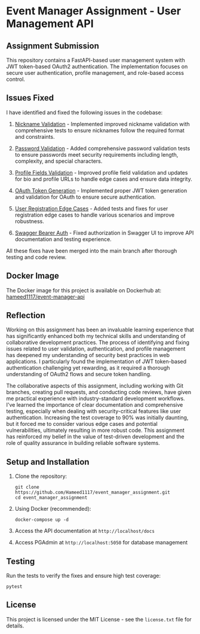 # Event Manager Assignment - User Management API

## Assignment Submission

This repository contains a FastAPI-based user management system with JWT token-based OAuth2 authentication. The implementation focuses on secure user authentication, profile management, and role-based access control.

## Issues Fixed

I have identified and fixed the following issues in the codebase:

1. [Nickname Validation](https://github.com/Hameed1117/event_manager_assignment/tree/fix-nickname-validation) - Implemented improved nickname validation with comprehensive tests to ensure nicknames follow the required format and constraints.

2. [Password Validation](https://github.com/Hameed1117/event_manager_assignment/tree/fix-password-validation) - Added comprehensive password validation tests to ensure passwords meet security requirements including length, complexity, and special characters.

3. [Profile Fields Validation](https://github.com/Hameed1117/event_manager_assignment/tree/fix-profile-fields) - Improved profile field validation and updates for bio and profile URLs to handle edge cases and ensure data integrity.

4. [OAuth Token Generation](https://github.com/Hameed1117/event_manager_assignment/tree/fix-oauth-token) - Implemented proper JWT token generation and validation for OAuth to ensure secure authentication.

5. [User Registration Edge Cases](https://github.com/Hameed1117/event_manager_assignment/tree/fix-user-registration-edge-cases) - Added tests and fixes for user registration edge cases to handle various scenarios and improve robustness.

6. [Swagger Bearer Auth](https://github.com/Hameed1117/event_manager_assignment/tree/fix-swagger-bearer-auth) - Fixed authorization in Swagger UI to improve API documentation and testing experience.

All these fixes have been merged into the main branch after thorough testing and code review.

## Docker Image

The Docker image for this project is available on Dockerhub at: [hameed1117/event-manager-api](https://hub.docker.com/r/hameed1117/event-manager-api)

## Reflection

Working on this assignment has been an invaluable learning experience that has significantly enhanced both my technical skills and understanding of collaborative development practices. The process of identifying and fixing issues related to user validation, authentication, and profile management has deepened my understanding of security best practices in web applications. I particularly found the implementation of JWT token-based authentication challenging yet rewarding, as it required a thorough understanding of OAuth2 flows and secure token handling.

The collaborative aspects of this assignment, including working with Git branches, creating pull requests, and conducting code reviews, have given me practical experience with industry-standard development workflows. I've learned the importance of clear documentation and comprehensive testing, especially when dealing with security-critical features like user authentication. Increasing the test coverage to 90% was initially daunting, but it forced me to consider various edge cases and potential vulnerabilities, ultimately resulting in more robust code. This assignment has reinforced my belief in the value of test-driven development and the role of quality assurance in building reliable software systems.

## Setup and Installation

1. Clone the repository:
   ```
   git clone https://github.com/Hameed1117/event_manager_assignment.git
   cd event_manager_assignment
   ```

2. Using Docker (recommended):
   ```
   docker-compose up -d
   ```

3. Access the API documentation at `http://localhost/docs`

4. Access PGAdmin at `http://localhost:5050` for database management

## Testing

Run the tests to verify the fixes and ensure high test coverage:

```
pytest
```

## License
This project is licensed under the MIT License - see the `license.txt` file for details.
